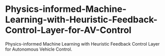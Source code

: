 # Physics-informed-Machine-Learning-with-Heuristic-Feedback-Control-Layer-for-AV-Control
Physics-informed Machine Learning with Heuristic Feedback Control Layer for Autonomous Vehicle Control.
